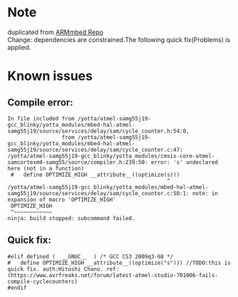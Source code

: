 
# Note
duplicated from [ARMmbed Repo](https://github.com/ARMmbed/mbed-hal-atmel)  
Change: dependencies are constrained.The following quick fix(Problems) is applied.


# Known issues

## Compile error:

```
In file included from /yotta/atmel-samg55j19-gcc_blinky/yotta_modules/mbed-hal-atmel-samg55j19/source/services/delay/sam/cycle_counter.h:54:0,
                 from /yotta/atmel-samg55j19-gcc_blinky/yotta_modules/mbed-hal-atmel-samg55j19/source/services/delay/sam/cycle_counter.c:47:
/yotta/atmel-samg55j19-gcc_blinky/yotta_modules/cmsis-core-atmel-samcortexm4-samg55/source/compiler.h:239:50: error: 's' undeclared here (not in a function)
 #   define OPTIMIZE_HIGH __attribute__((optimize(s)))
                                                  ^
/yotta/atmel-samg55j19-gcc_blinky/yotta_modules/mbed-hal-atmel-samg55j19/source/services/delay/sam/cycle_counter.c:50:1: note: in expansion of macro 'OPTIMIZE_HIGH'
 OPTIMIZE_HIGH
 ^~~~~~~~~~~~~
ninja: build stopped: subcommand failed.
```

## Quick fix:

```
#elif defined (  __GNUC__  ) /* GCC CS3 2009q3-68 */
#   define OPTIMIZE_HIGH __attribute__((optimize("s"))) //TODO:this is quick fix. auth:Hitoshi Chano. ref:(https://www.avrfreaks.net/forum/latest-atmel-studio-701006-fails-compile-cyclecounterc)
#endif
```